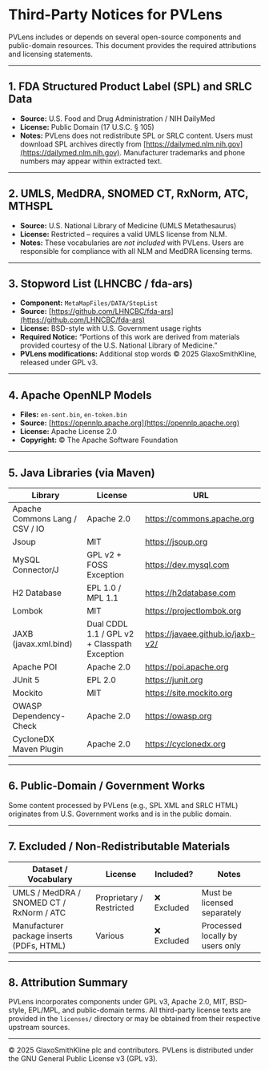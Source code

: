 # Third-Party Notices for PVLens

PVLens includes or depends on several open-source components and public-domain resources.
This document provides the required attributions and licensing statements.

---

## 1. FDA Structured Product Label (SPL) and SRLC Data
- **Source:** U.S. Food and Drug Administration / NIH DailyMed
- **License:** Public Domain (17 U.S.C. § 105)
- **Notes:** PVLens does not redistribute SPL or SRLC content. Users must download SPL archives directly from [https://dailymed.nlm.nih.gov](https://dailymed.nlm.nih.gov).
  Manufacturer trademarks and phone numbers may appear within extracted text.

---

## 2. UMLS, MedDRA, SNOMED CT, RxNorm, ATC, MTHSPL
- **Source:** U.S. National Library of Medicine (UMLS Metathesaurus)
- **License:** Restricted – requires a valid UMLS license from NLM.
- **Notes:** These vocabularies are *not included* with PVLens.
  Users are responsible for compliance with all NLM and MedDRA licensing terms.

---

## 3. Stopword List (LHNCBC / fda-ars)
- **Component:** `MetaMapFiles/DATA/StopList`
- **Source:** [https://github.com/LHNCBC/fda-ars](https://github.com/LHNCBC/fda-ars)
- **License:** BSD-style with U.S. Government usage rights 
- **Required Notice:** 
  “Portions of this work are derived from materials provided courtesy of the U.S. National Library of Medicine.” 
- **PVLens modifications:** Additional stop words © 2025 GlaxoSmithKline, released under GPL v3.

---

## 4. Apache OpenNLP Models
- **Files:** `en-sent.bin`, `en-token.bin` 
- **Source:** [https://opennlp.apache.org](https://opennlp.apache.org) 
- **License:** Apache License 2.0 
- **Copyright:** © The Apache Software Foundation

---

## 5. Java Libraries (via Maven)

| Library | License | URL |
|----------|----------|-----|
| Apache Commons Lang / CSV / IO | Apache 2.0 | https://commons.apache.org |
| Jsoup | MIT | https://jsoup.org |
| MySQL Connector/J | GPL v2 + FOSS Exception | https://dev.mysql.com |
| H2 Database | EPL 1.0 / MPL 1.1 | https://h2database.com |
| Lombok | MIT | https://projectlombok.org |
| JAXB (javax.xml.bind) | Dual CDDL 1.1 / GPL v2 + Classpath Exception | https://javaee.github.io/jaxb-v2/ |
| Apache POI | Apache 2.0 | https://poi.apache.org |
| JUnit 5 | EPL 2.0 | https://junit.org |
| Mockito | MIT | https://site.mockito.org |
| OWASP Dependency-Check | Apache 2.0 | https://owasp.org |
| CycloneDX Maven Plugin | Apache 2.0 | https://cyclonedx.org |

---

## 6. Public-Domain / Government Works
Some content processed by PVLens (e.g., SPL XML and SRLC HTML) originates from U.S. Government works and is in the public domain.

---

## 7. Excluded / Non-Redistributable Materials
| Dataset / Vocabulary | License | Included? | Notes |
|----------------------|----------|-----------|-------|
| UMLS / MedDRA / SNOMED CT / RxNorm / ATC | Proprietary / Restricted | ❌ Excluded | Must be licensed separately |
| Manufacturer package inserts (PDFs, HTML) | Various | ❌ Excluded | Processed locally by users only |

---

## 8. Attribution Summary
PVLens incorporates components under GPL v3, Apache 2.0, MIT, BSD-style, EPL/MPL, and public-domain terms. 
All third-party license texts are provided in the `licenses/` directory or may be obtained from their respective upstream sources.

---

© 2025 GlaxoSmithKline plc and contributors. 
PVLens is distributed under the GNU General Public License v3 (GPL v3).  
